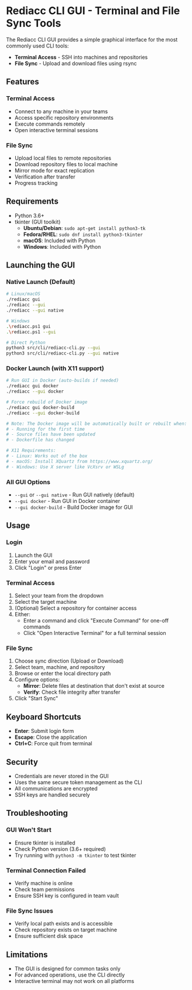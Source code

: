 # Rediacc CLI GUI - Terminal and File Sync Tools

The Rediacc CLI GUI provides a simple graphical interface for the most commonly used CLI tools:
- **Terminal Access** - SSH into machines and repositories
- **File Sync** - Upload and download files using rsync

## Features

### Terminal Access
- Connect to any machine in your teams
- Access specific repository environments
- Execute commands remotely
- Open interactive terminal sessions

### File Sync
- Upload local files to remote repositories
- Download repository files to local machine
- Mirror mode for exact replication
- Verification after transfer
- Progress tracking

## Requirements

- Python 3.6+
- tkinter (GUI toolkit)
  - **Ubuntu/Debian**: `sudo apt-get install python3-tk`
  - **Fedora/RHEL**: `sudo dnf install python3-tkinter`
  - **macOS**: Included with Python
  - **Windows**: Included with Python

## Launching the GUI

### Native Launch (Default)
```bash
# Linux/macOS
./rediacc gui
./rediacc --gui
./rediacc --gui native

# Windows
.\rediacc.ps1 gui
.\rediacc.ps1 --gui

# Direct Python
python3 src/cli/rediacc-cli.py --gui
python3 src/cli/rediacc-cli.py --gui native
```

### Docker Launch (with X11 support)
```bash
# Run GUI in Docker (auto-builds if needed)
./rediacc gui docker
./rediacc --gui docker

# Force rebuild of Docker image
./rediacc gui docker-build
./rediacc --gui docker-build

# Note: The Docker image will be automatically built or rebuilt when:
# - Running for the first time
# - Source files have been updated
# - Dockerfile has changed

# X11 Requirements:
# - Linux: Works out of the box
# - macOS: Install XQuartz from https://www.xquartz.org/
# - Windows: Use X server like VcXsrv or WSLg
```

### All GUI Options
- `--gui` or `--gui native` - Run GUI natively (default)
- `--gui docker` - Run GUI in Docker container
- `--gui docker-build` - Build Docker image for GUI

## Usage

### Login
1. Launch the GUI
2. Enter your email and password
3. Click "Login" or press Enter

### Terminal Access
1. Select your team from the dropdown
2. Select the target machine
3. (Optional) Select a repository for container access
4. Either:
   - Enter a command and click "Execute Command" for one-off commands
   - Click "Open Interactive Terminal" for a full terminal session

### File Sync
1. Choose sync direction (Upload or Download)
2. Select team, machine, and repository
3. Browse or enter the local directory path
4. Configure options:
   - **Mirror**: Delete files at destination that don't exist at source
   - **Verify**: Check file integrity after transfer
5. Click "Start Sync"

## Keyboard Shortcuts

- **Enter**: Submit login form
- **Escape**: Close the application
- **Ctrl+C**: Force quit from terminal

## Security

- Credentials are never stored in the GUI
- Uses the same secure token management as the CLI
- All communications are encrypted
- SSH keys are handled securely

## Troubleshooting

### GUI Won't Start
- Ensure tkinter is installed
- Check Python version (3.6+ required)
- Try running with `python3 -m tkinter` to test tkinter

### Terminal Connection Failed
- Verify machine is online
- Check team permissions
- Ensure SSH key is configured in team vault

### File Sync Issues
- Verify local path exists and is accessible
- Check repository exists on target machine
- Ensure sufficient disk space

## Limitations

- The GUI is designed for common tasks only
- For advanced operations, use the CLI directly
- Interactive terminal may not work on all platforms